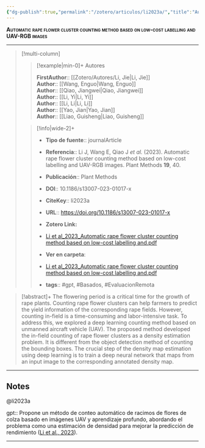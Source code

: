```yaml
---
{"dg-publish":true,"permalink":"/zotero/articulos/li2023a/","title":"Automatic rape flower cluster counting method based on low-cost labelling and UAV-RGB images","tags":["#zotero"]}
---
```



<span style="font-variant:small-caps; font-weight: bold;">Automatic rape flower cluster counting method based on low-cost labelling and UAV-RGB images</span>

---


> [!multi-column]
>
>> [!example|min-0]+ Autores
>> 
>> **FirstAuthor**:: [[Zotero/Autores/Li, Jie\|Li, Jie]]  
>> **Author**:: [[Wang, Enguo\|Wang, Enguo]]  
>> **Author**:: [[Qiao, Jiangwei\|Qiao, Jiangwei]]  
>> **Author**:: [[Li, Yi\|Li, Yi]]  
>> **Author**:: [[Li, Li\|Li, Li]]  
>> **Author**:: [[Yao, Jian\|Yao, Jian]]  
>> **Author**:: [[Liao, Guisheng\|Liao, Guisheng]]  
 >
>
>> [!info|wide-2]+
>>
>> - **Tipo de fuente**:: journalArticle
>> - **Referencia**:: Li J, Wang E, Qiao J _et al._ (2023). Automatic rape flower cluster counting method based on low-cost labelling and UAV-RGB images. Plant Methods **19**, 40.
>> - **Publicación**:: Plant Methods
>> - **DOI**:: 10.1186/s13007-023-01017-x
>> - **CiteKey**:: li2023a
>> - **URL**:: https://doi.org/10.1186/s13007-023-01017-x
>> - **Zotero Link:** 
>> - [Li et al_2023_Automatic rape flower cluster counting method based on low-cost labelling and.pdf](zotero://select/library/items/FU3DSDQ9)
>>
>> - **Ver en carpeta**: 
>> - [Li et al_2023_Automatic rape flower cluster counting method based on low-cost labelling and.pdf](file://J:\OneDrive\Articulos\Li%20et%20al_2023_Automatic%20rape%20flower%20cluster%20counting%20method%20based%20on%20low-cost%20labelling%20and.pdf)
>> - **tags**:: #gpt, #Basados, #EvaluacionRemota



> [!abstract]+ 
>The flowering period is a critical time for the growth of rape plants. Counting rape flower clusters can help farmers to predict the yield information of the corresponding rape fields. However, counting in-field is a time-consuming and labor-intensive task. To address this, we explored a deep learning counting method based on unmanned aircraft vehicle (UAV). The proposed method developed the in-field counting of rape flower clusters as a density estimation problem. It is different from the object detection method of counting the bounding boxes. The crucial step of the density map estimation using deep learning is to train a deep neural network that maps from an input image to the corresponding annotated density map.


--- 

## Notes

@li2023a

gpt:: Propone un método de conteo automático de racimos de flores de colza basado en imágenes UAV y aprendizaje profundo, abordando el problema como una estimación de densidad para mejorar la predicción de rendimiento ([Li et al., 2023](zotero://select/library/items/ZWR89892)).






---







